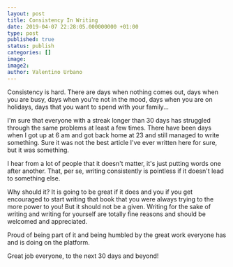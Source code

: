 ```yaml
---
layout: post
title: Consistency In Writing
date: 2019-04-07 22:28:05.000000000 +01:00
type: post
published: true
status: publish
categories: []
image:
image2:
author: Valentino Urbano
---
```


Consistency is hard. There are days when nothing comes out, days when you are busy, days when you're not in the mood, days when you are on holidays, days that you want to spend with your family...

I'm sure that everyone with a streak longer than 30 days has struggled through the same problems at least a few times. There have been days when I got up at 6 am and got back home at 23 and still managed to write something. Sure it was not the best article I've ever written here for sure, but it was something.

I hear from a lot of people that it doesn't matter, it's just putting words one after another. That, per se, writing consistently is pointless if it doesn't lead to something else.

Why should it? It is going to be great if it does and you if you get encouraged to start writing that book that you were always trying to the more power to you! But it should not be a given. Writing for the sake of writing and writing for yourself are totally fine reasons and should be welcomed and appreciated.

Proud of being part of it and being humbled by the great work everyone has and is doing on the platform.

Great job everyone, to the next 30 days and beyond!
